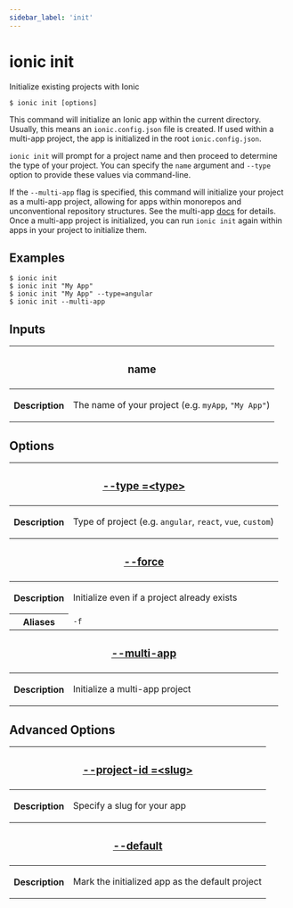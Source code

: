 ```yaml
---
sidebar_label: 'init'
---
```


# ionic init

Initialize existing projects with Ionic

```shell
$ ionic init [options]
```

This command will initialize an Ionic app within the current directory. Usually, this means an `ionic.config.json` file is created. If used within a multi-app project, the app is initialized in the root `ionic.config.json`.

`ionic init` will prompt for a project name and then proceed to determine the type of your project. You can specify the `name` argument and `--type` option to provide these values via command-line.

If the `--multi-app` flag is specified, this command will initialize your project as a multi-app project, allowing for apps within monorepos and unconventional repository structures. See the multi-app [docs](https://ionicframework.com/docs/cli/configuration#multi-app-projects) for details. Once a multi-app project is initialized, you can run `ionic init` again within apps in your project to initialize them.

## Examples

```shell
$ ionic init
$ ionic init "My App"
$ ionic init "My App" --type=angular
$ ionic init --multi-app
```

## Inputs

<table className="reference-table">
  <thead>
    <tr>
      <th colSpan="2">
        <h3>name</h3>
      </th>
    </tr>
  </thead>
  <tbody>
    <tr>
      <th>Description</th>
      <td>
        <p>
          The name of your project (e.g. <code>myApp</code>, <code>"My App"</code>)
        </p>
      </td>
    </tr>
  </tbody>
</table>

## Options

<table className="reference-table">
  <thead>
    <tr>
      <th colSpan="2">
        <h3>
          <a href="#option-type" id="option-type">
            --type
            <span class="option-spec"> =&lt;type&gt;</span>
          </a>
        </h3>
      </th>
    </tr>
  </thead>
  <tbody>
    <tr>
      <th>Description</th>
      <td>
        <p>
          Type of project (e.g. <code>angular</code>, <code>react</code>, <code>vue</code>, <code>custom</code>)
        </p>
      </td>
    </tr>
  </tbody>
  <thead>
    <tr>
      <th colSpan="2">
        <h3>
          <a href="#option-force" id="option-force">
            --force
          </a>
        </h3>
      </th>
    </tr>
  </thead>
  <tbody>
    <tr>
      <th>Description</th>
      <td>
        <p>Initialize even if a project already exists</p>
      </td>
    </tr>
    <tr>
      <th>Aliases</th>
      <td>
        <code>-f</code>
      </td>
    </tr>
  </tbody>
  <thead>
    <tr>
      <th colSpan="2">
        <h3>
          <a href="#option-multi-app" id="option-multi-app">
            --multi-app
          </a>
        </h3>
      </th>
    </tr>
  </thead>
  <tbody>
    <tr>
      <th>Description</th>
      <td>
        <p>Initialize a multi-app project</p>
      </td>
    </tr>
  </tbody>
</table>

## Advanced Options

<table className="reference-table">
  <thead>
    <tr>
      <th colSpan="2">
        <h3>
          <a href="#option-project-id" id="option-project-id">
            --project-id
            <span class="option-spec"> =&lt;slug&gt;</span>
          </a>
        </h3>
      </th>
    </tr>
  </thead>
  <tbody>
    <tr>
      <th>Description</th>
      <td>
        <div>
          <p>Specify a slug for your app</p>
        </div>
      </td>
    </tr>
  </tbody>
  <thead>
    <tr>
      <th colSpan="2">
        <h3>
          <a href="#option-default" id="option-default">
            --default
          </a>
        </h3>
      </th>
    </tr>
  </thead>
  <tbody>
    <tr>
      <th>Description</th>
      <td>
        <div>
          <p>Mark the initialized app as the default project</p>
        </div>
      </td>
    </tr>
  </tbody>
</table>
